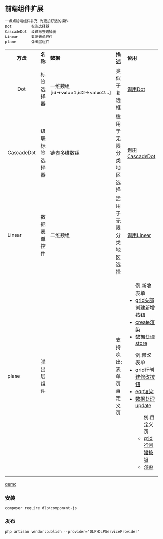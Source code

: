 ## 前端组件扩展
    一点点前端组件补充 为更加舒适的操作
    Dot         标签选择器   
    CascadeDot  级联标签选择器
    Linear      数据表单控件   
    plane       弹出层组件

<table> 
    <tr>
        <th style="text-align:center;">方法</th>
        <th style="text-align:left;">名称</td>
        <th style="text-align:left;">数据</td>
        <th style="text-align:left;">描述</td>
        <th style="text-align:left;">使用</td>
    </tr>
    <tr>
        <td style="text-align:center;">Dot</th>
        <td style="text-align:left;">标签选择器</td>
        <td style="text-align:left;">一维数组 [id=>value1,id2=>value2...]</td>
        <td style="text-align:left;">类似于复选框</td>
        <td style="text-align:left;"><a href='https://github.com/laravel-admin-extensions/component-js/blob/main/test/example.php#L133'>调用Dot</a></td>
    </tr>
    <tr>
        <td style="text-align:left;">CascadeDot</td>
        <td style="text-align:left;">级联标签选择器</td>
        <td style="text-align:left;">链表多维数组</td>
        <td style="text-align:left;">适用于无限分类 地区选择</td>
        <td style="text-align:left;"><a href='https://github.com/laravel-admin-extensions/component-js/blob/main/test/example.php#L150'>调用CascadeDot</a></td>
    </tr>
    <tr>
        <td style="text-align:left;">Linear</td>
        <td style="text-align:left;">数据表单控件</td>
        <td style="text-align:left;">二维数组</td>
        <td style="text-align:left;">适用于无限分类 地区选择</td>
        <td style="text-align:left;"><a href='https://github.com/laravel-admin-extensions/component-js/blob/main/test/example.php#L163'>调用Linear</a></td>
    </tr>
    <tr>
        <td style="text-align:left;">plane</td>
        <td style="text-align:left;">弹出层组件</td>
        <td style="text-align:left;"></td>
        <td style="text-align:left;">支持唤出:表单页 自定义页</td>
        <td style="text-align:left;">
         <ul>
            例.新增表单
            <li><a href='https://github.com/laravel-admin-extensions/component-js/blob/main/test/example.php#L53'>grid头部创建新增按钮</a></li>
            <li><a href='https://github.com/laravel-admin-extensions/component-js/blob/main/test/example.php#L79'>create渲染</a></li>
            <li><a href='https://github.com/laravel-admin-extensions/component-js/blob/main/test/example.php#L82'>数据处理store</a></li>
        </ul>
        <ul>
            例.修改表单
            <li><a href='https://github.com/laravel-admin-extensions/component-js/blob/main/test/example.php#L68'>grid行创建修改按钮</a></li>
            <li><a href='https://github.com/laravel-admin-extensions/component-js/blob/main/test/example.php#L102'>edit渲染</a></li>
            <li><a href='https://github.com/laravel-admin-extensions/component-js/blob/main/test/example.php#L105'>数据处理update</a></li>
        </il>
        <ul>
            例.自定义页
            <li><a href='https://github.com/laravel-admin-extensions/component-js/blob/main/test/example.php#L69'>grid行创建按钮</a></li>
            <li><a href='https://github.com/laravel-admin-extensions/component-js/blob/main/test/example.php#L185'>渲染</a></li>
        </il>
    </tr>
</table>

[demo](https://codepen.io/ydtg1993-the-bashful/pen/rNdWade)
    
### 安装
```shell script
composer require dlp/component-js
```
### 发布
```shell script
php artisan vendor:publish --provider="DLP\DLPServiceProvider"
```

